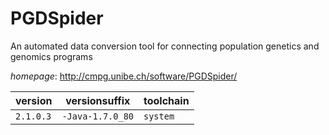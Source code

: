 # PGDSpider

An automated data conversion tool for connecting population genetics and genomics programs

*homepage*: <http://cmpg.unibe.ch/software/PGDSpider/>

version | versionsuffix | toolchain
--------|---------------|----------
``2.1.0.3`` | ``-Java-1.7.0_80`` | ``system``

